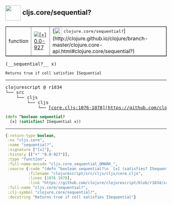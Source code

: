 ## <img width="48px" valign="middle" src="http://i.imgur.com/Hi20huC.png"> cljs.core/sequential?

 <table border="1">
<tr>
<td>function</td>
<td><a href="https://github.com/cljsinfo/api-refs/tree/0.0-927"><img valign="middle" alt="[+] 0.0-927" src="https://img.shields.io/badge/+-0.0--927-lightgrey.svg"></a> </td>
<td>
[<img height="24px" valign="middle" src="http://i.imgur.com/1GjPKvB.png"> <samp>clojure.core/sequential?</samp>](http://clojure.github.io/clojure/branch-master/clojure.core-api.html#clojure.core/sequential?)
</td>
</tr>
</table>

 <samp>
(__sequential?__ x)<br>
</samp>

```
Returns true if coll satisfies ISequential
```

---

 <pre>
clojurescript @ r1834
└── src
    └── cljs
        └── cljs
            └── <ins>[core.cljs:1076-1078](https://github.com/clojure/clojurescript/blob/r1834/src/cljs/cljs/core.cljs#L1076-L1078)</ins>
</pre>

```clj
(defn ^boolean sequential?
  [x] (satisfies? ISequential x))
```


---

```clj
{:return-type boolean,
 :ns "cljs.core",
 :name "sequential?",
 :signature ["[x]"],
 :history [["+" "0.0-927"]],
 :type "function",
 :full-name-encode "cljs.core_sequential_QMARK_",
 :source {:code "(defn ^boolean sequential?\n  [x] (satisfies? ISequential x))",
          :filename "clojurescript/src/cljs/cljs/core.cljs",
          :lines [1076 1078],
          :link "https://github.com/clojure/clojurescript/blob/r1834/src/cljs/cljs/core.cljs#L1076-L1078"},
 :full-name "cljs.core/sequential?",
 :clj-symbol "clojure.core/sequential?",
 :docstring "Returns true if coll satisfies ISequential"}

```
